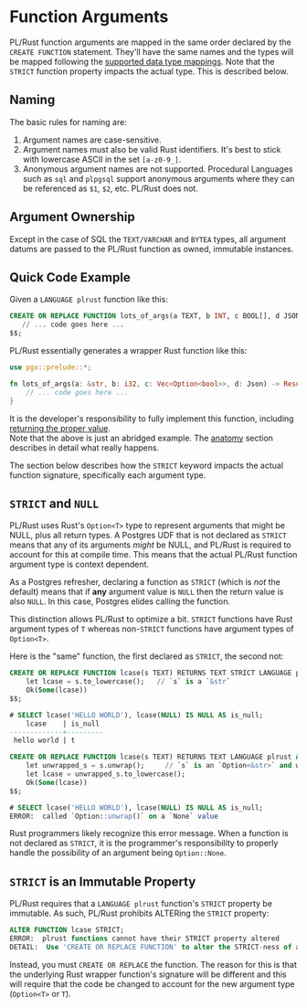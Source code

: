 # Function Arguments

PL/Rust function arguments are mapped in the same order declared by the `CREATE FUNCTION` statement.  They'll have the 
same names and the types will be mapped following the [supported data type mappings](../data-types.md).  Note that the
`STRICT` function property impacts the actual type.  This is described below.

## Naming

The basic rules for naming are:

1. Argument names are case-sensitive.
2. Argument names must also be valid Rust identifiers.  It's best to stick with lowercase ASCII in the set `[a-z0-9_]`.
3. Anonymous argument names are not supported.  Procedural Languages such as `sql` and `plpgsql` support anonymous arguments where they can be referenced as `$1`, `$2`, etc.  PL/Rust does not.

## Argument Ownership

Except in the case of SQL the `TEXT/VARCHAR` and `BYTEA` types, all argument datums are passed to the PL/Rust function
as owned, immutable instances.

## Quick Code Example

Given a `LANGUAGE plrust` function like this:

```sql
CREATE OR REPLACE FUNCTION lots_of_args(a TEXT, b INT, c BOOL[], d JSON) RETURNS INT STRICT LANGUAGE plrust AS $$
   // ... code goes here ...
$$;
```

PL/Rust essentially generates a wrapper Rust function like this:

```rust
use pgx::prelude::*;

fn lots_of_args(a: &str, b: i32, c: Vec<Option<bool>>, d: Json) -> Result<Option<i32>, Box<dyn std::error::Error + Send + Sync + 'static>> {
    // ... code goes here ...
}
```

It is the developer's responsibility to fully implement this function, including [returning the proper value](return-type.md).  
Note that the above is just an abridged example.  The [anatomy](anatomy.md) section describes in detail what really happens.

The section below describes how the `STRICT` keyword impacts the actual function signature, specifically each argument type.

## `STRICT` and `NULL`

PL/Rust uses Rust's `Option<T>` type to represent arguments that might be NULL, plus all return types.  A Postgres UDF
that is not declared as `STRICT` means that any of its arguments *might* be NULL, and PL/Rust is required to account
for this at compile time.  This means that the actual PL/Rust function argument type is context dependent.

As a Postgres refresher, declaring a function as `STRICT` (which is *not* the default) means that if **any** argument
value is `NULL` then the return value is also `NULL`.  In this case, Postgres elides calling the function.

This distinction allows PL/Rust to optimize a bit.  `STRICT` functions have Rust argument types of `T` whereas non-`STRICT`
functions have argument types of `Option<T>`.

Here is the "same" function, the first declared as `STRICT`, the second not:

```sql
CREATE OR REPLACE FUNCTION lcase(s TEXT) RETURNS TEXT STRICT LANGUAGE plrust AS $$
    let lcase = s.to_lowercase();   // `s` is a `&str`
    Ok(Some(lcase)) 
$$;

# SELECT lcase('HELLO WORLD'), lcase(NULL) IS NULL AS is_null;
    lcase    | is_null 
-------------+---------
 hello world | t

```

```sql
CREATE OR REPLACE FUNCTION lcase(s TEXT) RETURNS TEXT LANGUAGE plrust AS $$
    let unwrapped_s = s.unwrap();     // `s` is an `Option<&str>` and will panic if `s` IS NULL
    let lcase = unwrapped_s.to_lowercase();
    Ok(Some(lcase)) 
$$;

# SELECT lcase('HELLO WORLD'), lcase(NULL) IS NULL AS is_null;
ERROR:  called `Option::unwrap()` on a `None` value
```

Rust programmers likely recognize this error message.  When a function is not declared as `STRICT`, it is the programmer's
responsibility to properly handle the possibility of an argument being `Option::None`.

## `STRICT` is an Immutable Property

PL/Rust requires that a `LANGUAGE plrust` function's `STRICT` property be immutable.  As such, PL/Rust prohibits
ALTERing the `STRICT` property:

```sql
ALTER FUNCTION lcase STRICT;
ERROR:  plrust functions cannot have their STRICT property altered
DETAIL:  Use 'CREATE OR REPLACE FUNCTION' to alter the STRICT-ness of an existing plrust function
```

Instead, you must `CREATE OR REPLACE` the function.  The reason for this is that the underlying Rust wrapper function's
signature will be different and this will require that the code be changed to account for the new argument type
(`Option<T>` or `T`).


